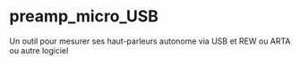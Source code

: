 preamp_micro_USB
================

Un outil pour mesurer ses haut-parleurs autonome via USB et REW ou ARTA ou autre logiciel 
